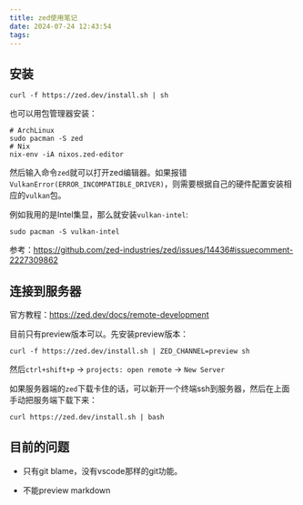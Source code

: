 ```yaml
---
title: zed使用笔记
date: 2024-07-24 12:43:54
tags:
---
```


## 安装

```shell
curl -f https://zed.dev/install.sh | sh
```

也可以用包管理器安装：

```shell
# ArchLinux
sudo pacman -S zed
# Nix
nix-env -iA nixos.zed-editor
```

然后输入命令`zed`就可以打开zed编辑器。如果报错`VulkanError(ERROR_INCOMPATIBLE_DRIVER)`，则需要根据自己的硬件配置安装相应的`vulkan`包。

例如我用的是Intel集显，那么就安装`vulkan-intel`:

```shell
sudo pacman -S vulkan-intel
```

参考：<https://github.com/zed-industries/zed/issues/14436#issuecomment-2227309862>

## 连接到服务器

官方教程：<https://zed.dev/docs/remote-development>

目前只有preview版本可以。先安装preview版本：

```shell
curl -f https://zed.dev/install.sh | ZED_CHANNEL=preview sh
```

然后`ctrl+shift+p` -> `projects: open remote` -> `New Server`

如果服务器端的`zed`下载卡住的话，可以新开一个终端ssh到服务器，然后在上面手动把服务端下载下来：

```shell
curl https://zed.dev/install.sh | bash
```

## 目前的问题

- 只有git blame，没有vscode那样的git功能。

- 不能preview markdown

